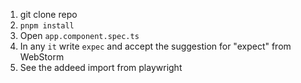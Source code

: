 1. git clone repo
2. `pnpm install`
3. Open `app.component.spec.ts`
4. In any `it` write `expec` and accept the suggestion for "expect" from WebStorm
5. See the addeed import from playwright
